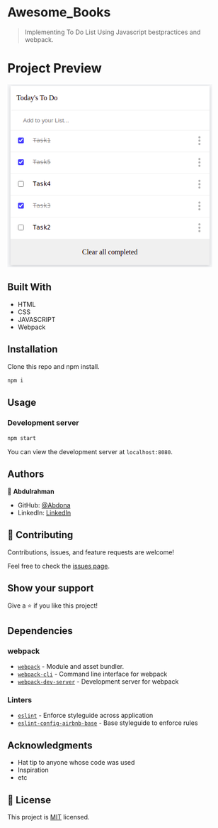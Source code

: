 # Awesome_Books

> Implementing To Do List Using Javascript bestpractices and webpack. 


# Project Preview
![ToDo List preview](TodoListfinal.png)

## Built With

- HTML
- CSS
- JAVASCRIPT
- Webpack

## Installation

Clone this repo and npm install.

```bash
npm i
```

## Usage

### Development server

```bash
npm start
```

You can view the development server at `localhost:8080`.



## Authors

👤 **Abdulrahman**

- GitHub: [@Abdona](https://github.com/Abdona)
- LinkedIn: [LinkedIn](https://www.linkedin.com/in/abdulrahman-nasser-2b7173131/)

## 🤝 Contributing

Contributions, issues, and feature requests are welcome!

Feel free to check the [issues page](issues/).

## Show your support

Give a ⭐️ if you like this project!

## Dependencies

### webpack

- [`webpack`](https://github.com/webpack/webpack) - Module and asset bundler.
- [`webpack-cli`](https://github.com/webpack/webpack-cli) - Command line interface for webpack
- [`webpack-dev-server`](https://github.com/webpack/webpack-dev-server) - Development server for webpack
  
### Linters

- [`eslint`](https://github.com/eslint/eslint) - Enforce styleguide across application
- [`eslint-config-airbnb-base`](https://github.com/airbnb/javascript/tree/master/packages/eslint-config-airbnb-base) - Base styleguide to enforce rules

## Acknowledgments

- Hat tip to anyone whose code was used
- Inspiration
- etc

## 📝 License

This project is [MIT](lic.url) licensed.

